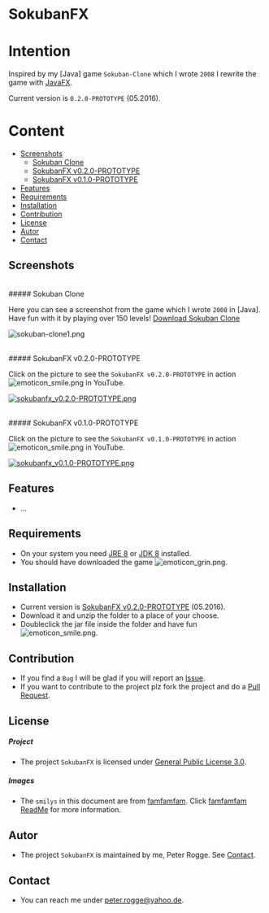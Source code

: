 SokubanFX
===



Intention
===

Inspired by my [Java] game `Sokuban-Clone` which I wrote `2008` I 
rewrite the game with [JavaFX].

Current version is `0.2.0-PROTOTYPE` &#40;05.2016&#41;.


Content
===

* [Screenshots](#Screenshots)
    * [Sokuban Clone](#SokubanClone)
    * [SokubanFX v0.2.0-PROTOTYPE](#SokubanFX_v0-2-0)
    * [SokubanFX v0.1.0-PROTOTYPE](#SokubanFX_v0-1-0)
* [Features](#Features)
* [Requirements](#Requirements)
* [Installation](#Installation)
* [Contribution](#Contribution)
* [License](#License)
* [Autor](#Autor)
* [Contact](#Contact)



Screenshots<a name="Screenshots" />
---

<br />
##### Sokuban Clone<a name="SokubanClone" />

Here you can see a screenshot from the game which I wrote `2008` in [Java].  
Have fun with it by playing over 150 levels! [Download Sokuban Clone]

![sokuban-clone1.png][sokuban-clone1]


<br />
##### SokubanFX v0.2.0-PROTOTYPE<a name="SokubanFX_v0-2-0" />

Click on the picture to see the `SokubanFX v0.2.0-PROTOTYPE` in action 
![emoticon_smile.png][emoticon_smile] in YouTube.

[![sokubanfx_v0.2.0-PROTOTYPE.png][sokubanfx_v0.2.0-PROTOTYPE]](https://www.youtube.com/watch?v=iKBfqk0ANj8 "SokubanFX v0.2.0-PROTOTYPE")


<br />
##### SokubanFX v0.1.0-PROTOTYPE<a name="SokubanFX_v0-1-0" />

Click on the picture to see the `SokubanFX v0.1.0-PROTOTYPE` in action 
![emoticon_smile.png][emoticon_smile] in YouTube.

[![sokubanfx_v0.1.0-PROTOTYPE.png][sokubanfx_v0.1.0-PROTOTYPE]](https://www.youtube.com/watch?v=Kp1vWjLTIvY "SokubanFX v0.1.0-PROTOTYPE")



Features<a name="Features" />
---

* ...



Requirements<a name="Requirements" />
---

* On your system you need [JRE 8] or [JDK 8] installed.
* You should have downloaded the game ![emoticon_grin.png][emoticon_grin].



Installation<a name="Installation" />
---

* Current version is [SokubanFX v0.2.0-PROTOTYPE] (05.2016).
* Download it and unzip the folder to a place of your choose.
* Doubleclick the jar file inside the folder and have fun ![emoticon_smile.png][emoticon_smile].



Contribution<a name="Contribution" />
---

* If you find a `Bug` I will be glad if you will report an [Issue].
* If you want to contribute to the project plz fork the project and do a [Pull Request].



License<a name="License" />
---

##### Project
* The project `SokubanFX` is licensed under [General Public License 3.0].


##### Images
* The `smilys` in this document are from [famfamfam]. Click [famfamfam ReadMe] 
  for more information.



Autor<a name="Autor" />
---

* The project `SokubanFX` is maintained by me, Peter Rogge. 
  See [Contact](#Contact).



Contact<a name="Contact" />
---

* You can reach me under <peter.rogge@yahoo.de>.



[//]: # (Links)

[Download Sokuban Clone]:https://github.com/Naoghuman/sokuban-clone/releases/tag/v1.0
[famfamfam]:http://www.famfamfam.com/
[famfamfam ReadMe]:https://github.com/Naoghuman/NetBeansIDE-AfterburnerFX-Plugin/files/7315/readme_famfamfam.txt
[FXML]:http://docs.oracle.com/javafx/2/fxml_get_started/jfxpub-fxml_get_started.htm
[General Public License 3.0]:http://www.gnu.org/licenses/gpl-3.0.en.html
[Issue]:https://github.com/Naoghuman/SokubanFX/issues
[JavaFX]:http://docs.oracle.com/javase/8/javase-clienttechnologies.htm
[JDK 8]:http://www.oracle.com/technetwork/java/javase/downloads/jdk8-downloads-2133151.html
[JRE 8]:http://www.oracle.com/technetwork/java/javase/downloads/jre8-downloads-2133155.html
[Maven]:http://maven.apache.org/
[NetBeans IDE]:https://netbeans.org/
[Open Source]:https://en.wikipedia.org/wiki/Open_source
[Pull Request]:https://help.github.com/articles/using-pull-requests
[SokubanFX v0.2.0-PROTOTYPE]:https://github.com/Naoghuman/SokubanFX/releases/tag/v0.2.0



[//]: # (Images)

[sokuban-clone1]:https://cloud.githubusercontent.com/assets/8161815/12365174/72d57abc-bbd3-11e5-84d8-80c5d647b897.png

[sokubanfx_v0.1.0-PROTOTYPE]:https://cloud.githubusercontent.com/assets/8161815/14934322/9fe78dec-0ead-11e6-9899-cbc4d0eb2576.png
[sokubanfx_v0.2.0-PROTOTYPE]:https://cloud.githubusercontent.com/assets/8161815/15099058/64cdb6fa-154c-11e6-813f-3c275c13e3a9.png

[emoticon_smile]:https://cloud.githubusercontent.com/assets/8161815/10268707/76d6c5f2-6ac1-11e5-9330-15a8943f1b0d.png
[emoticon_grin]:https://cloud.githubusercontent.com/assets/8161815/10268709/7b073800-6ac1-11e5-85b3-d0e342acc403.png
[emoticon_tongue]:https://cloud.githubusercontent.com/assets/8161815/10268706/741f41fe-6ac1-11e5-88ea-1b4d807b2283.png
